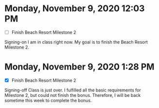 # Monday, November 9, 2020 12:03 PM
- [ ] Finish Beach Resort Milestone 2

Signing-on I am in class right now. My goal is to finish the Beach Resort Milestone 2.

# Monday, November 9, 2020 1:28 PM
- [X] Finish Beach Resort Milestone 2

Signing-off Class is just over. I fulfilled all the basic requirements for Milestone 2, but could not finish the bonus. Therefore, I will be back sometime this week to complete the bonus.
